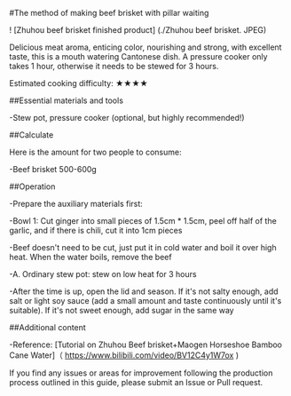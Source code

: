 #The method of making beef brisket with pillar waiting

! [Zhuhou beef brisket finished product] (./Zhuhou beef brisket. JPEG)

Delicious meat aroma, enticing color, nourishing and strong, with excellent taste, this is a mouth watering Cantonese dish. A pressure cooker only takes 1 hour, otherwise it needs to be stewed for 3 hours.

Estimated cooking difficulty: ★★★★

##Essential materials and tools

-Stew pot, pressure cooker (optional, but highly recommended!)

##Calculate

Here is the amount for two people to consume:

-Beef brisket 500-600g

##Operation

-Prepare the auxiliary materials first:

-Bowl 1: Cut ginger into small pieces of 1.5cm * 1.5cm, peel off half of the garlic, and if there is chili, cut it into 1cm pieces

-Beef doesn't need to be cut, just put it in cold water and boil it over high heat. When the water boils, remove the beef

-A. Ordinary stew pot: stew on low heat for 3 hours

-After the time is up, open the lid and season. If it's not salty enough, add salt or light soy sauce (add a small amount and taste continuously until it's suitable). If it's not sweet enough, add sugar in the same way

##Additional content

-Reference: [Tutorial on Zhuhou Beef brisket+Maogen Horseshoe Bamboo Cane Water]（ https://www.bilibili.com/video/BV12C4y1W7ox )

If you find any issues or areas for improvement following the production process outlined in this guide, please submit an Issue or Pull request.
